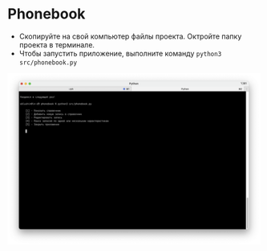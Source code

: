 # Phonebook

- Скопируйте на свой компьютер файлы проекта. Октройте папку проекта в терминале.
- Чтобы запустить приложение, выполните команду `python3 src/phonebook.py`

![Меню игры](img/01.png)